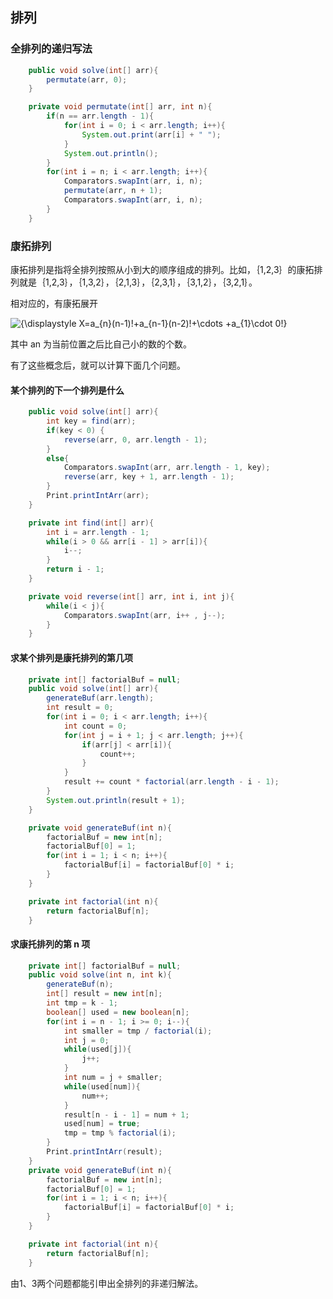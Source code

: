 ## 排列



### 全排列的递归写法

```java
    public void solve(int[] arr){
        permutate(arr, 0);
    }

    private void permutate(int[] arr, int n){
        if(n == arr.length - 1){
            for(int i = 0; i < arr.length; i++){
                System.out.print(arr[i] + " ");
            }
            System.out.println();
        }
        for(int i = n; i < arr.length; i++){
            Comparators.swapInt(arr, i, n);
            permutate(arr, n + 1);
            Comparators.swapInt(arr, i, n);
        }
    }
```



### 康拓排列

康拓排列是指将全排列按照从小到大的顺序组成的排列。比如，｛1,2,3｝的康拓排列就是｛1,2,3｝，｛1,3,2｝，｛2,1,3｝，｛2,3,1｝，｛3,1,2｝，｛3,2,1｝。

相对应的，有康拓展开

![{\displaystyle X=a_{n}(n-1)!+a_{n-1}(n-2)!+\cdots +a_{1}\cdot 0!}](https://wikimedia.org/api/rest_v1/media/math/render/svg/e9b98a7afd5ee43a1c3649845dac9daa1634e71e)

其中 an 为当前位置之后比自己小的数的个数。

有了这些概念后，就可以计算下面几个问题。

#### 某个排列的下一个排列是什么

```java
    public void solve(int[] arr){
        int key = find(arr);
        if(key < 0) {
            reverse(arr, 0, arr.length - 1);
        }
        else{
            Comparators.swapInt(arr, arr.length - 1, key);
            reverse(arr, key + 1, arr.length - 1);
        }
        Print.printIntArr(arr);
    }

    private int find(int[] arr){
        int i = arr.length - 1;
        while(i > 0 && arr[i - 1] > arr[i]){
            i--;
        }
        return i - 1;
    }

    private void reverse(int[] arr, int i, int j){
        while(i < j){
            Comparators.swapInt(arr, i++ , j--);
        }
    }
```

#### 求某个排列是康托排列的第几项

```java
    private int[] factorialBuf = null;
    public void solve(int[] arr){
        generateBuf(arr.length);
        int result = 0;
        for(int i = 0; i < arr.length; i++){
            int count = 0;
            for(int j = i + 1; j < arr.length; j++){
                if(arr[j] < arr[i]){
                    count++;
                }
            }
            result += count * factorial(arr.length - i - 1);
        }
        System.out.println(result + 1);
    }

    private void generateBuf(int n){
        factorialBuf = new int[n];
        factorialBuf[0] = 1;
        for(int i = 1; i < n; i++){
            factorialBuf[i] = factorialBuf[0] * i;
        }
    }

    private int factorial(int n){
        return factorialBuf[n];
    }
```



#### 求康托排列的第 n 项

```java
    private int[] factorialBuf = null;
    public void solve(int n, int k){
        generateBuf(n);
        int[] result = new int[n];
        int tmp = k - 1;
        boolean[] used = new boolean[n];
        for(int i = n - 1; i >= 0; i--){
            int smaller = tmp / factorial(i);
            int j = 0;
            while(used[j]){
                j++;
            }
            int num = j + smaller;
            while(used[num]){
                num++;
            }
            result[n - i - 1] = num + 1;
            used[num] = true;
            tmp = tmp % factorial(i);
        }
        Print.printIntArr(result);
    }
    private void generateBuf(int n){
        factorialBuf = new int[n];
        factorialBuf[0] = 1;
        for(int i = 1; i < n; i++){
            factorialBuf[i] = factorialBuf[0] * i;
        }
    }

    private int factorial(int n){
        return factorialBuf[n];
    }
```



由1、3两个问题都能引申出全排列的非递归解法。